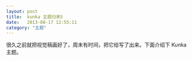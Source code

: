 ```yaml
---
layout: post
title:  kunka 主题归来5
date:   2013-08-17 12:55:11
category: "主题"
---
```


很久之前就把视觉稿画好了，周末有时间，把它给写了出来。下面介绍下 Kunka 主题。
